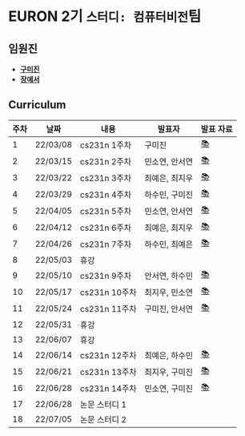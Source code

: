# EURON 2기 `스터디: 컴퓨터비전`팀

## 임원진
- **[구미진](https://github.com/mijinkoo)**
- **[장예서](https://github.com/yesyeseo)**


## Curriculum

| 주차 | 날짜 | 내용 | 발표자 | 발표 자료|
|---|---|---|---|---|
|1|22/03/08|cs231n 1주차|구미진|[📚](CV_week1.pdf)|
|2|22/03/15|cs231n 2주차|민소연, 안서연|[📚](CV_week2.pdf)|
|3|22/03/22|cs231n 3주차|최예은, 최지우|[📚](CV_week3.pdf)|
|4|22/03/29|cs231n 4주차|하수민, 구미진|[📚](CV_week4.pdf)|
|5|22/04/05|cs231n 5주차|민소연, 안서연|[📚](CV_week5.pdf)|
|6|22/04/12|cs231n 6주차|최예은, 최지우|[📚](CV_week6.pdf)|
|7|22/04/26|cs231n 7주차|하수민, 최예은|[📚](CV_week7.pdf)|
|8|22/05/03|휴강|
|9|22/05/10|cs231n 9주차|안서연, 하수민|[📚](CV_week9.pdf)|
|10|22/05/17|cs231n 10주차|최지우, 민소연|[📚](CV_week10.pdf)|
|11|22/05/24|cs231n 11주차|구미진, 안서연|[📚](CV_week11.pdf)|
|12|22/05/31|휴강|
|13|22/06/07|휴강|
|14|22/06/14|cs231n 12주차|최예은, 하수민|[📚](CV_week14.pdf)|
|15|22/06/21|cs231n 13주차|최지우, 구미진|[📚](CV_week15.pdf)|
|16|22/06/28|cs231n 14주차|민소연, 구미진|[📚](CV_week16.pdf)|
|17|22/06/28|논문 스터디 1| | |
|18|22/07/05|논문 스터디 2| | |
